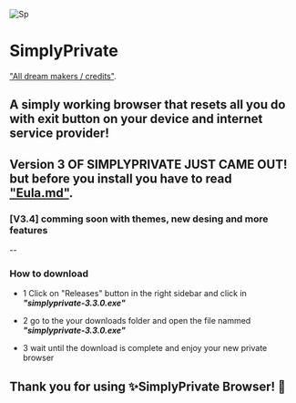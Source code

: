 ![Sp](https://github.com/NotYarazi/SimplyPrivate/assets/124608386/f9cc0008-84a2-432a-aabc-8773346d2784) 
# SimplyPrivate
["All dream makers / credits"](https://github.com/NotYarazi/SimplyPrivate/blob/all/credits.md).

A simply working browser that resets all you do with exit button on your device and internet service provider!
--
## Version 3 OF SIMPLYPRIVATE JUST CAME OUT! but before you install you have to read ["Eula.md"](https://github.com/NotYarazi/SimplyPrivate/blob/all/EULA.md).



 ### [V3.4] comming soon with themes, new desing and more features

--
### How to download
- 1 Click on "Releases" button in the right sidebar and click in ***"simplyprivate-3.3.0.exe"***

- 2 go to the your downloads folder and open the file nammed ***"simplyprivate-3.3.0.exe"***

- 3 wait until the download is complete and enjoy your new private browser

**Thank you for using ✨SimplyPrivate Browser! 💛**
--
